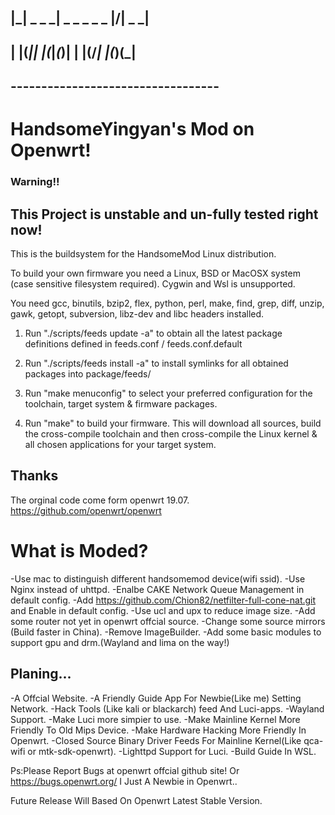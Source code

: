 ## |_| _  _  _| _ _  _ _  _ |\/| _  _|
## | |(_|| |(_|_\(_)| | |(/_|  |(_)(_|
##  ----------------------------------
# HandsomeYingyan's Mod on Openwrt!

### Warning!!
## This Project is unstable and un-fully tested right now!

This is the buildsystem for the HandsomeMod Linux distribution.

To build your own firmware you need a Linux, BSD or MacOSX system (case
sensitive filesystem required). Cygwin and Wsl is unsupported.

You need gcc, binutils, bzip2, flex, python, perl, make, find, grep, diff,
unzip, gawk, getopt, subversion, libz-dev and libc headers installed.

1. Run "./scripts/feeds update -a" to obtain all the latest package definitions
defined in feeds.conf / feeds.conf.default

2. Run "./scripts/feeds install -a" to install symlinks for all obtained
packages into package/feeds/

3. Run "make menuconfig" to select your preferred configuration for the
toolchain, target system & firmware packages.

4. Run "make" to build your firmware. This will download all sources, build
the cross-compile toolchain and then cross-compile the Linux kernel & all
chosen applications for your target system.

## Thanks


The orginal code come form openwrt 19.07.
https://github.com/openwrt/openwrt


#  What is Moded?


-Use mac to distinguish different handsomemod device(wifi ssid).
-Use Nginx instead of uhttpd.
-Enalbe CAKE Network Queue Management in default config.
-Add https://github.com/Chion82/netfilter-full-cone-nat.git and Enable in default config.
-Use ucl and upx to reduce image size.
-Add some router not yet in openwrt offcial source.
-Change some source mirrors (Build faster in China).
-Remove ImageBuilder.
-Add some basic modules to support gpu and drm.(Wayland and lima on the way!)


## Planing... 


-A Offcial Website.
-A Friendly Guide App For Newbie(Like me) Setting Network.
-Hack Tools (Like kali or blackarch) feed And Luci-apps.
-Wayland Support.
-Make Luci more simpier to use.
-Make Mainline Kernel More Friendly To Old Mips Device.
-Make Hardware Hacking More Friendly In Openwrt.
-Closed Source Binary Driver Feeds For Mainline Kernel(Like qca-wifi or mtk-sdk-openwrt).
-Lighttpd Support for Luci.
-Build Guide In WSL.

Ps:Please Report Bugs at openwrt offcial github site! Or https://bugs.openwrt.org/
I Just A Newbie in Openwrt.. 

Future Release Will Based On Openwrt Latest Stable Version.

